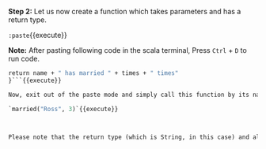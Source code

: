 **Step 2:** Let us now create a function which takes parameters and has a return type.

`:paste`{{execute}}

**Note:** After pasting following code in the scala terminal, Press  `Ctrl` + `D` to run code.

```def married(name: String, times: Int): String = {
return name + " has married " + times + " times"
}```{{execute}}

Now, exit out of the paste mode and simply call this function by its name.

`married("Ross", 3)`{{execute}}



Please note that the return type (which is String, in this case) and also the keyword return are optional. Scala can determine the return type based on the last expression in the function body as shown below.

 
